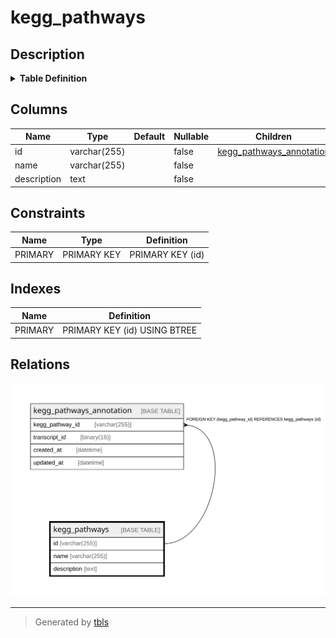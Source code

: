 # kegg_pathways

## Description

<details>
<summary><strong>Table Definition</strong></summary>

```sql
CREATE TABLE `kegg_pathways` (
  `id` varchar(255) NOT NULL,
  `name` varchar(255) NOT NULL,
  `description` text NOT NULL,
  PRIMARY KEY (`id`)
) ENGINE=InnoDB DEFAULT CHARSET=utf8mb4 COLLATE=utf8mb4_0900_ai_ci
```

</details>

## Columns

| Name        | Type         | Default | Nullable | Children                                                | Parents | Comment |
| ----------- | ------------ | ------- | -------- | ------------------------------------------------------- | ------- | ------- |
| id          | varchar(255) |         | false    | [kegg_pathways_annotation](kegg_pathways_annotation.md) |         |         |
| name        | varchar(255) |         | false    |                                                         |         |         |
| description | text         |         | false    |                                                         |         |         |

## Constraints

| Name    | Type        | Definition       |
| ------- | ----------- | ---------------- |
| PRIMARY | PRIMARY KEY | PRIMARY KEY (id) |

## Indexes

| Name    | Definition                   |
| ------- | ---------------------------- |
| PRIMARY | PRIMARY KEY (id) USING BTREE |

## Relations

![er](kegg_pathways.svg)

---

> Generated by [tbls](https://github.com/k1LoW/tbls)
